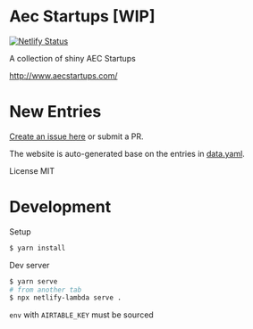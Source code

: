 # Aec Startups [WIP]

[![Netlify Status](https://api.netlify.com/api/v1/badges/febae95e-84d3-4b49-a269-d696fe56de36/deploy-status)](https://app.netlify.com/sites/aecstartups/deploys)


A collection of shiny AEC Startups

http://www.aecstartups.com/

# New Entries

[Create an issue here](https://github.com/gtalarico/aec-startups/issues/new?assignees=&labels=&template=new-startup-entry.md&title=) or submit a  PR.

The website is auto-generated base on the entries in [data.yaml](https://github.com/gtalarico/aec-startups/blob/master/data.yaml).

License MIT


# Development

Setup

```bash
$ yarn install
```

Dev server

```bash
$ yarn serve
# from another tab
$ npx netlify-lambda serve .
```

`env` with `AIRTABLE_KEY` must be sourced

